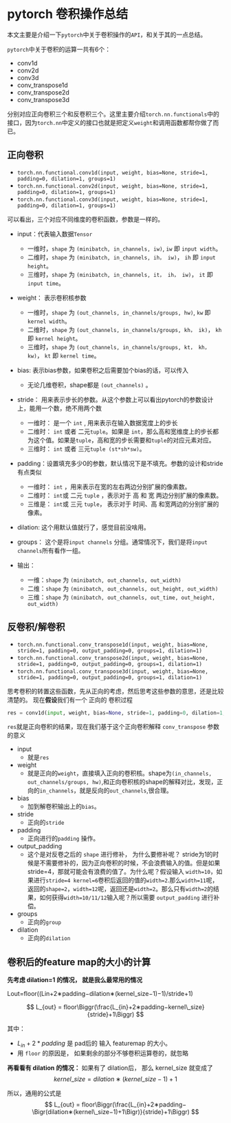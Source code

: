 # pytorch 卷积操作总结
本文主要是介绍一下`pytorch`中关于卷积操作的`API`，和关于其的一点总结。

`pytorch`中关于卷积的运算一共有6个：

* conv1d
* conv2d
* conv3d
* conv_transpose1d
* conv_transpose2d
* conv_transpose3d

分别对应正向卷积三个和反卷积三个。这里主要介绍`torch.nn.functionals`中的接口，因为`torch.nn`中定义的接口也就是把定义`weight`和调用函数都帮你做了而已。

## 正向卷积

* `torch.nn.functional.conv1d(input, weight, bias=None, stride=1, padding=0, dilation=1, groups=1)`
* `torch.nn.functional.conv2d(input, weight, bias=None, stride=1, padding=0, dilation=1, groups=1)`
* `torch.nn.functional.conv3d(input, weight, bias=None, stride=1, padding=0, dilation=1, groups=1)`

可以看出，三个对应不同维度的卷积函数，参数是一样的。

- input：代表输入数据`Tensor`
  - 一维时，`shape` 为 `(minibatch, in_channels, iw)`, `iw` 即 `input width`。
  - 二维时，`shape` 为 `(minibatch, in_channels, ih， iw)`， `ih` 即 `input height`。
  - 三维时，`shape` 为 `(minibatch, in_channels, it， ih， iw)`， `it` 即 `input time`。

- weight： 表示卷积核参数
  - 一维时，`shape` 为 `(out_channels, in_channels/groups, hw)`, `kw` 即 `kernel width`。
  - 二维时，`shape` 为 `(out_channels, in_channels/groups, kh， ik)`， `kh` 即 `kernel height`。
  - 三维时，`shape` 为 `(out_channels, in_channels/groups, kt， kh， kw)`， `kt` 即 `kernel time`。

- bias: 表示bias参数，如果卷积之后需要加个bias的话，可以传入
  - 无论几维卷积，shape都是 `(out_channels)` 。

- stride： 用来表示步长的参数。从这个参数上可以看出pytorch的参数设计上，能用一个数，绝不用两个数
  - 一维时： 是一个 `int` , 用来表示在输入数据宽度上的步长
  - 二维时： `int` 或者 二元`tuple`。如果是 `int`，那么高和宽维度上的步长都为这个值。如果是`tuple`，高和宽的步长需要和`tuple`的对应元素对应。
  - 三维时： `int` 或者 三元`tuple (st*sh*sw)`。

- padding：设置填充多少0的参数，默认情况下是不填充。参数的设计和stride有点类似
  - 一维时： `int` ，用来表示在宽的左右两边分别扩展的像素数。
  - 二维时： `int`或 二元 `tuple` ，表示对于 高 和 宽 两边分别扩展的像素数。
  - 三维是： `int`或 三元 `tuple`， 表示对于 时间、高 和宽两边的分别扩展的像素。

- dilation: 这个用默认值就行了，感觉目前没啥用。

- groups： 这个是将`input channels` 分组。通常情况下，我们是将`input channels`所有看作一组。

- 输出：
  - 一维：`shape` 为 `(minibatch, out_channels, out_width)`
  - 二维：`shape` 为 `(minibatch, out_channels, out_height, out_width)`
  - 三维：`shape` 为 `(minibatch, out_channels, out_time, out_height, out_width)`

## 反卷积/解卷积

* `torch.nn.functional.conv_transpose1d(input, weight, bias=None, stride=1, padding=0, output_padding=0, groups=1, dilation=1)`
* `torch.nn.functional.conv_transpose2d(input, weight, bias=None, stride=1, padding=0, output_padding=0, groups=1, dilation=1)`
* `torch.nn.functional.conv_transpose3d(input, weight, bias=None, stride=1, padding=0, output_padding=0, groups=1, dilation=1)`

思考卷积的转置这些函数，先从正向的考虑，然后思考这些参数的意思，还是比较清楚的。
现在**假设**我们有一个 正向的 卷积过程
```python
res = conv1d(input, weight, bias=None, stride=1, padding=0, dilation=1, groups=1)
```
`res`就是正向卷积的结果，现在我们基于这个正向卷积解释 `conv_transpose` 参数的意义

- input
  - 就是`res`
- weight
  - 就是正向的`weight`，直接填入正向的卷积核。shape为`(in_channels, out_channels/groups, hw)`,和正向卷积核的shape的解释对比，发现，正向的`in_channels`，就是反向的`out_channels`,很合理。
- bias
  - 加到解卷积输出上的`bias`。
- stride
  - 正向的`stride`
- padding
  - 正向进行的`padding` 操作。
- output_padding
  - 这个是对反卷之后的 `shape` 进行修补， 为什么要修补呢？ stride为1的时候是不需要修补的，因为正向卷积的时候，不会浪费输入的值。但是如果stride=4，那就可能会有浪费的值了。为什么呢？假设输入 `width=10`，如果进行`stride=4 kernel=6`卷积后返回的值的`width=2`.那么`width=11`呢，返回的`shape=2`，`width=12`呢，返回还是`width=2`。那么只有`width=2`的结果，如何获得`width=10/11/12`输入呢？所以需要 `output_padding` 进行补偿。
- groups
  - 正向的`group`
- dilation
  - 正向的`dilation`


## 卷积后的feature map的大小的计算

**先考虑 dilation=1 的情况， 就是我么最常用的情况**

Lout=floor((Lin+2∗padding−dilation∗(kernel_size−1)−1)/stride+1)

$$
L_{out} = floor\Biggr(\frac{L_{in}+2∗padding−kernel\_size}{stride}+1\Biggr)
$$

其中： 

* $L_{in}+2*padding$ 是 pad后的 输入 featuremap 的大小。
* 用 `floor` 的原因是， 如果剩余的部分不够卷积运算卷的，就忽略

**再看看有 dilation 的情况：**
如果有了 dilation后， 那么 kernel_size 就变成了 $$kernel\_size=dilation∗(kernel\_size−1)+1$$

所以，通用的公式是
$$
L_{out} = floor\Biggr(\frac{L_{in}+2∗padding−\Bigr(dilation∗(kernel\_size−1)+1\Bigr)}{stride}+1\Biggr)
$$

